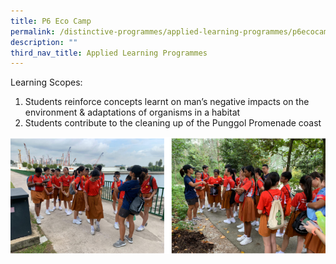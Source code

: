```yaml
---
title: P6 Eco Camp
permalink: /distinctive-programmes/applied-learning-programmes/p6ecocamp/
description: ""
third_nav_title: Applied Learning Programmes
---
```

Learning Scopes:

1. Students reinforce concepts learnt on man’s negative impacts on the environment &amp; adaptations of organisms in a habitat
2. Students contribute to the cleaning up of the Punggol Promenade coast

<img alt="P6 Eco-camp (Coney Island)" src="/images/p6%20eco%20camp.png">